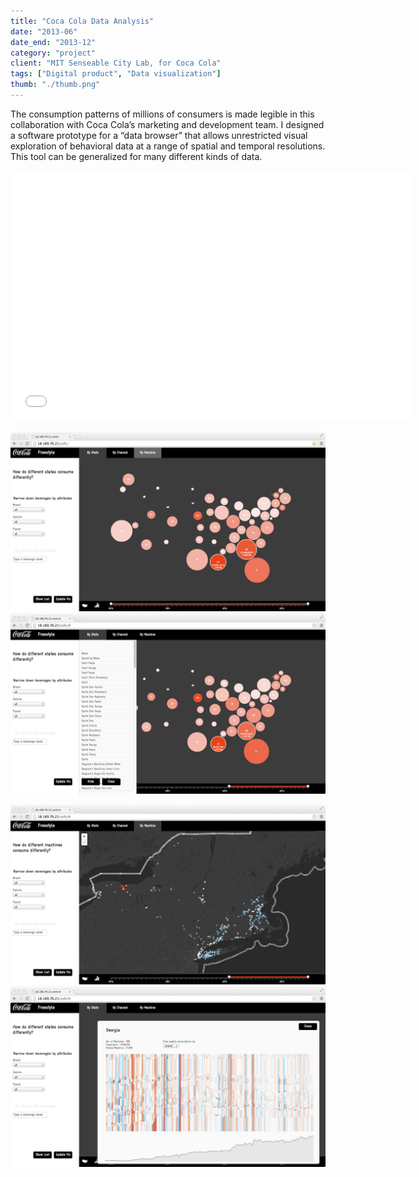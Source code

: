 ```yaml
---
title: "Coca Cola Data Analysis"
date: "2013-06"
date_end: "2013-12"
category: "project"
client: "MIT Senseable City Lab, for Coca Cola"
tags: ["Digital product", "Data visualization"]
thumb: "./thumb.png"
---
```

The consumption patterns of millions of consumers is made legible in this collaboration with Coca Cola’s marketing and development team. I designed a software prototype for a “data browser” that allows unrestricted visual exploration of behavioral data at a range of spatial and temporal resolutions. This tool can be generalized for many different kinds of data.

<div class='video-iframe-container'>
	<iframe src="//fast.wistia.net/embed/iframe/mrftsarsn7?videoFoam=true" allowtransparency="true" frameborder="0" scrolling="no" class="wistia_embed" name="wistia_embed" allowfullscreen mozallowfullscreen webkitallowfullscreen oallowfullscreen msallowfullscreen width="640" height="400"></iframe><script src="//fast.wistia.net/assets/external/iframe-api-v1.js"></script>
</div>

![screen cap 1](screen-cap_1.jpg "Consumption patterns across 50 states")
![screen cap 2](screen-cap_2.jpg)

![screen cap 3](screen-cap_3.jpg "Granular view of consumption")
![screen cap 5](screen-cap_5.jpg "Detecting changes in consumption pattern")